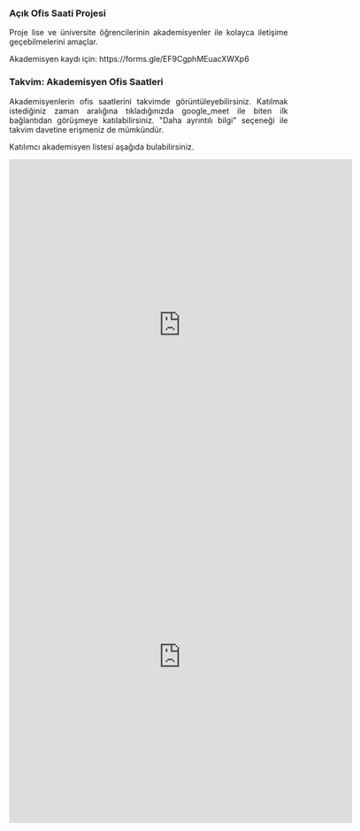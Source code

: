 ### Açık Ofis Saati Projesi
<p align="justify">
Proje lise ve üniversite öğrencilerinin akademisyenler ile kolayca iletişime geçebilmelerini amaçlar.
</p>

<p align="justify">
Akademisyen kaydı için: https://forms.gle/EF9CgphMEuacXWXp6
</p>

### Takvim: Akademisyen Ofis Saatleri
<p align="justify">
Akademisyenlerin ofis saatlerini takvimde görüntüleyebilirsiniz. Katılmak istediğiniz zaman aralığına tıkladığınızda google_meet ile biten ilk bağlantıdan görüşmeye katılabilirsiniz. "Daha ayrıntılı bilgi" seçeneği ile takvim davetine erişmeniz de mümkündür.
  
Katılımcı akademisyen listesi aşağıda bulabilirsiniz.
  
</p>
  
  
<iframe src="https://calendar.google.com/calendar/embed?src=acikofissaati%40gmail.com&ctz=Europe%2FIstanbul" style="border: 0" width="620" height="600" frameborder="0" scrolling="no"></iframe>

<iframe src="https://docs.google.com/spreadsheets/d/e/2PACX-1vREGSfogeIrBjtrGkIt1D3FzQlaFqiTl5SQdRN9dzNXyBG4IUE_BKk_XgOu0Nm9ia9VNS528atRLpp1/pubhtml?widget=true&amp;headers=false" style="border: 0" width="620" height="600" frameborder="0" scrolling="no"></iframe>
